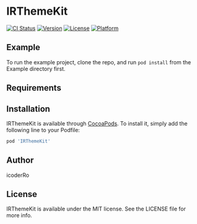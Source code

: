 # IRThemeKit

[![CI Status](https://img.shields.io/travis/icoderRo/IRThemeKit.svg?style=flat)](https://travis-ci.org/icoderRo/IRThemeKit)
[![Version](https://img.shields.io/cocoapods/v/IRThemeKit.svg?style=flat)](https://cocoapods.org/pods/IRThemeKit)
[![License](https://img.shields.io/cocoapods/l/IRThemeKit.svg?style=flat)](https://cocoapods.org/pods/IRThemeKit)
[![Platform](https://img.shields.io/cocoapods/p/IRThemeKit.svg?style=flat)](https://cocoapods.org/pods/IRThemeKit)

## Example

To run the example project, clone the repo, and run `pod install` from the Example directory first.

## Requirements

## Installation

IRThemeKit is available through [CocoaPods](https://cocoapods.org). To install
it, simply add the following line to your Podfile:

```ruby
pod 'IRThemeKit'
```

## Author

icoderRo

## License

IRThemeKit is available under the MIT license. See the LICENSE file for more info.

